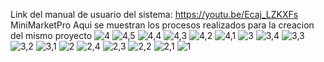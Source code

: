 Link del manual de usuario del sistema: https://youtu.be/Ecaj_LZKXFs 
MiniMarketPro
Aqui se muestran los procesos realizados para la creacion del mismo proyecto
![4](https://github.com/VnCriis/proyectoPoo/assets/150806786/b3f3be21-cdde-42b2-9fe7-4787524083a2)
![4,5](https://github.com/VnCriis/proyectoPoo/assets/150806786/570c6a2a-da6d-4b82-ab62-6ad2a2cdf71b)
![4,4](https://github.com/VnCriis/proyectoPoo/assets/150806786/90c9fd91-1d98-489b-b4ec-281a18b93d6e)
![4,3](https://github.com/VnCriis/proyectoPoo/assets/150806786/6c03a296-4aca-4f64-9052-077773e8f3f4)
![4,2](https://github.com/VnCriis/proyectoPoo/assets/150806786/3d0b09cb-c198-4c38-b9f3-65bcf01294ba)
![4,1](https://github.com/VnCriis/proyectoPoo/assets/150806786/84d37b35-a8d2-493b-91a4-21ee6f76142d)
![3](https://github.com/VnCriis/proyectoPoo/assets/150806786/33fb3c4c-4bd3-485e-9591-7692baa8d34e)
![3,4](https://github.com/VnCriis/proyectoPoo/assets/150806786/9d5259e5-f60f-4e30-a4e2-dfd9bf6a253e)
![3,3](https://github.com/VnCriis/proyectoPoo/assets/150806786/49be01a6-d6b9-4ab4-acbd-1989edd9d95f)
![3,2](https://github.com/VnCriis/proyectoPoo/assets/150806786/027054be-bc25-44f3-9ad0-d0903104413c)
![3,1](https://github.com/VnCriis/proyectoPoo/assets/150806786/f1e76cee-8f25-4327-b63e-8051cf5fc3fa)
![2](https://github.com/VnCriis/proyectoPoo/assets/150806786/eabec4bf-f644-45c3-b83d-fd75160d2ffb)
![2,4](https://github.com/VnCriis/proyectoPoo/assets/150806786/3bf81006-86e0-4e01-adaf-b0489db18072)
![2,3](https://github.com/VnCriis/proyectoPoo/assets/150806786/d91bf0fa-6d26-46f4-b9fe-231091f26022)
![2,2](https://github.com/VnCriis/proyectoPoo/assets/150806786/1ee5315a-7d47-4a2e-bafa-c83e3ad557c0)
![2,1](https://github.com/VnCriis/proyectoPoo/assets/150806786/5d83f4aa-c677-46ef-924e-6963f58e4c96)
![1](https://github.com/VnCriis/proyectoPoo/assets/150806786/b267c568-b06e-48ad-8613-b93d9f58b7da)
